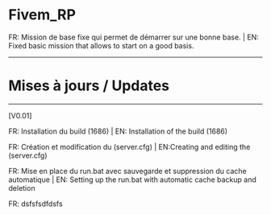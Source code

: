# Fivem_RP
FR: Mission de base fixe qui permet de démarrer sur une bonne base. | EN: Fixed basic mission that allows to start on a good basis.

-----------------------------------------------------------------

# Mises à jours / Updates

-----------------------------------------------------------------

[V0.01]

FR: Installation du build (1686) | EN: Installation of the build (1686)

FR: Création et modification du (server.cfg) | EN:Creating and editing the (server.cfg)

FR: Mise en place du run.bat avec sauvegarde et suppression du cache automatique | EN: Setting up the run.bat with automatic cache backup and deletion

FR: dsfsfsdfdsfs
